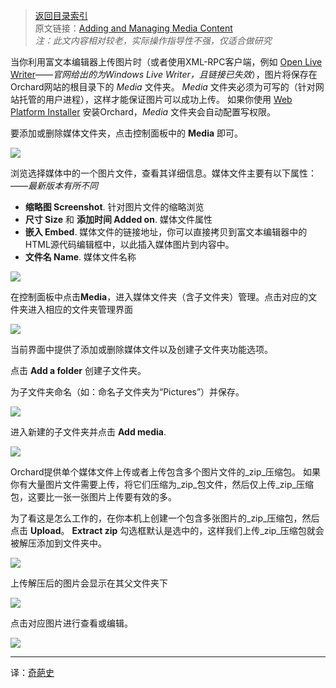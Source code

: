 <!--链接集合-->
<!--URL域 http://docs.orchardproject.net/en/latest -->
[000]: http://www.shisujie.com
[001]: http://docs.orchardproject.net/en/latest/Documentation/Adding-and-managing-media-content/
[002]: http://openlivewriter.org/
[003]: http://www.microsoft.com/web/downloads/platform.aspx


<!--图片链接集合-->
[101]: http://docs.orchardproject.net/en/latest/Upload/screenshots_675/manage_media_675.png
[102]: http://docs.orchardproject.net/en/latest/Upload/screenshots/edit_media_1.png
[103]: http://docs.orchardproject.net/en/latest/Upload/screenshots_675/manage_media_folders_675.png
[104]: http://docs.orchardproject.net/en/latest/Upload/screenshots_675/manage_folders_add_subfolder_675.png
[105]: http://docs.orchardproject.net/en/latest/Upload/screenshots_675/add_media_1_675.png
[106]: http://docs.orchardproject.net/en/latest/Upload/screenshots_675/upload_zip_media_675.png
[107]: http://docs.orchardproject.net/en/latest/Upload/screenshots_675/upload_zip_media_2_675.png
[108]: http://docs.orchardproject.net/en/latest/Upload/screenshots_675/upload_zip_media_3_675.png


[index]: http://www.shisujie.com/blog/OrchardIndex
> [返回目录索引][index]  
> 原文链接：[Adding and Managing Media Content][001]  
> *注：此文内容相对较老，实际操作指导性不强，仅适合做研究*

当你利用富文本编辑器上传图片时（或者使用XML-RPC客户端，例如  [Open Live Writer][002]——*官网给出的为Windows Live Writer，且链接已失效*），图片将保存在Orchard网站的根目录下的 _Media_ 文件夹。
_Media_ 文件夹必须为可写的（针对网站托管的用户进程），这样才能保证图片可以成功上传。
如果你使用 [Web Platform Installer][003] 安装Orchard，_Media_ 文件夹会自动配置写权限。

要添加或删除媒体文件夹，点击控制面板中的 **Media** 即可。 

![][101]

浏览选择媒体中的一个图片文件，查看其详细信息。媒体文件主要有以下属性：——*最新版本有所不同*

* **缩略图 Screenshot**. 针对图片文件的缩略浏览
* **尺寸 Size** 和 **添加时间 Added on**. 媒体文件属性
* **嵌入 Embed**. 媒体文件的链接地址，你可以直接拷贝到富文本编辑器中的HTML源代码编辑框中，以此插入媒体图片到内容中。
* **文件名 Name**. 媒体文件名称

![][102]

在控制面板中点击**Media**，进入媒体文件夹（含子文件夹）管理。点击对应的文件夹进入相应的文件夹管理界面 

![][103]

当前界面中提供了添加或删除媒体文件以及创建子文件夹功能选项。

点击 **Add a folder** 创建子文件夹。

为子文件夹命名（如：命名子文件夹为“Pictures”）并保存。   

![][104]

进入新建的子文件夹并点击 **Add media**.

![][105]

Orchard提供单个媒体文件上传或者上传包含多个图片文件的_zip_压缩包。
如果你有大量图片文件需要上传，将它们压缩为_zip_包文件，然后仅上传_zip_压缩包，这要比一张一张图片上传要有效的多。 

为了看这是怎么工作的，在你本机上创建一个包含多张图片的_zip_压缩包，然后点击 **Upload**。 **Extract zip** 勾选框默认是选中的，这样我们上传_zip_压缩包就会被解压添加到文件夹中。

![][106]

上传解压后的图片会显示在其父文件夹下

![][107]

点击对应图片进行查看或编辑。 

![][108]

***
译：[奇葩史][000]
